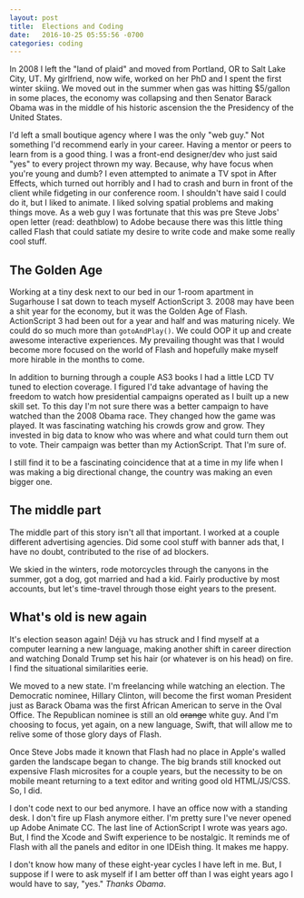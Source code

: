 ```yaml
---
layout: post
title:  Elections and Coding
date:   2016-10-25 05:55:56 -0700
categories: coding
---
```


In 2008 I left the "land of plaid" and moved from Portland, OR to Salt Lake City, UT. My girlfriend, now wife, worked on her PhD and I spent the first winter skiing. We moved out in the summer when gas was hitting $5/gallon in some places, the economy was collapsing and then Senator Barack Obama was in the middle of his historic ascension the the Presidency of the United States.

I'd left a small boutique agency where I was the only "web guy." Not something I'd recommend early in your career. Having a mentor or peers to learn from is a good thing. I was a front-end designer/dev who just said "yes" to every project thrown my way. Because, why have focus when you're young and dumb? I even attempted to animate a TV spot in After Effects, which turned out horribly and I had to crash and burn in front of the client while fidgeting in our conference room. I shouldn't have said I could do it, but I liked to animate. I liked solving spatial problems and making things move. As a web guy I was fortunate that this was pre Steve Jobs' open letter (read: deathblow) to Adobe because there was this little thing called Flash that could satiate my desire to write code and make some really cool stuff.

## The Golden Age

Working at a tiny desk next to our bed in our 1-room apartment in Sugarhouse I sat down to teach myself ActionScript 3. 2008 may have been a shit year for the economy, but it was the Golden Age of Flash. ActionScript 3 had been out for a year and half and was maturing nicely. We could do so much more than `gotoAndPlay()`. We could OOP it up and create awesome interactive experiences. My prevailing thought was that I would become more focused on the world of Flash and hopefully make myself more hirable in the months to come.

In addition to burning through a couple AS3 books I had a little LCD TV tuned to election coverage. I figured I'd take advantage of having the freedom to watch how presidential campaigns operated as I built up a new skill set. To this day I'm not sure there was a better campaign to have watched than the 2008 Obama race. They changed how the game was played. It was fascinating watching his crowds grow and grow. They invested in big data to know who was where and what could turn them out to vote. Their campaign was better than my ActionScript. That I'm sure of.

I still find it to be a fascinating coincidence that at a time in my life when I was making a big directional change, the country was making an even bigger one.

## The middle part

The middle part of this story isn't all that important. I worked at a couple different advertising agencies. Did some cool stuff with banner ads that, I have no doubt, contributed to the rise of ad blockers.

We skied in the winters, rode motorcycles through the canyons in the summer, got a dog, got married and had a kid. Fairly productive by most accounts, but let's time-travel through those eight years to the present.

## What's old is new again

It's election season again! Déjà vu has struck and I find myself at a computer learning a new language, making another shift in career direction and watching Donald Trump set his hair (or whatever is on his head) on fire. I find the situational similarities eerie.

We moved to a new state. I'm freelancing while watching an election. The Democratic nominee, Hillary Clinton, will become the first woman President just as Barack Obama was the first African American to serve in the Oval Office. The Republican nominee is still an old ~~orange~~ white guy. And I'm choosing to focus, yet again, on a new language, Swift, that will allow me to relive some of those glory days of Flash.

Once Steve Jobs made it known that Flash had no place in Apple's walled garden the landscape began to change. The big brands still knocked out expensive Flash microsites for a couple years, but the necessity to be on mobile meant returning to a text editor and writing good old HTML/JS/CSS. So, I did.

I don't code next to our bed anymore. I have an office now with a standing desk. I don't fire up Flash anymore either. I'm pretty sure I've never opened up Adobe Animate CC. The last line of ActionScript I wrote was years ago. But, I find the Xcode and Swift experience to be nostalgic. It reminds me of Flash with all the panels and editor in one IDEish thing. It makes me happy.

I don't know how many of these eight-year cycles I have left in me. But, I suppose if I were to ask myself if I am better off than I was eight years ago I would have to say, "yes." *Thanks Obama*.
